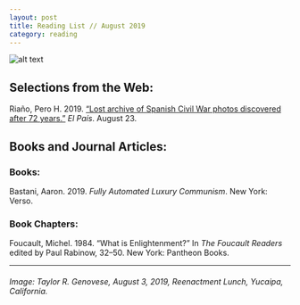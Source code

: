 ```yaml
---
layout: post
title: Reading List // August 2019
category: reading
---
```


![alt text](https://trgenovese.github.io/blog/images/aug19reading.jpg)

## Selections from the Web:
Riaño, Pero H. 2019. [“Lost archive of Spanish Civil War photos discovered after 72 years.”](https://elpais.com/elpais/2019/08/23/inenglish/1566551435_700469.html?fbclid=IwAR3GURMHDxgXIUnIUixrpR9AdmvOyhaVm1DSU4NYHjb4OQUywcaeQa2QTgk) *El País*. August 23.

## Books and Journal Articles:

### Books:
Bastani, Aaron. 2019. *Fully Automated Luxury Communism*. New York: Verso.

### Book Chapters:
Foucault, Michel. 1984. “What is Enlightenment?” In *The Foucault Readers* edited by Paul Rabinow, 32–50. New York: Pantheon Books.

___
###### Image: Taylor R. Genovese, August 3, 2019, Reenactment Lunch, Yucaipa, California.
